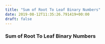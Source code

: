```yaml
---
title: "Sum of Root To Leaf Binary Numbers"
date: 2019-08-12T11:35:26.791419+00:00
draft: false
---
```


### Sum of Root To Leaf Binary Numbers
